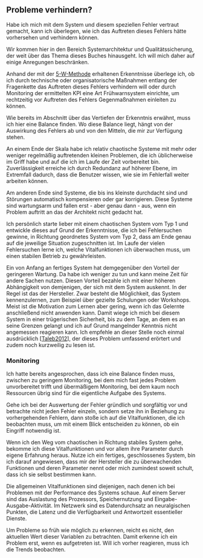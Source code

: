 
## Probleme verhindern?

Habe ich mich mit dem System und diesem speziellen Fehler vertraut
gemacht, kann ich überlegen, wie ich das Auftreten dieses Fehlers hätte
vorhersehen und verhindern können.

Wir kommen hier in den Bereich Systemarchitektur und Qualitätssicherung, der
weit über das Thema dieses Buches hinausgeht.
Ich will mich daher auf einige Anregungen beschränken.

Anhand der mit der [5-W-Methode](#ch3-sec-5warum) erhaltenen Erkenntnisse
überlege ich, ob ich durch technische oder organisatorische Maßnahmen entlang
der Fragenkette das Auftreten dieses Fehlers verhindern will oder durch
Monitoring der ermittelten KPI eine Art Frühwarnsystem einrichte, um
rechtzeitig vor Auftreten des Fehlers Gegenmaßnahmen einleiten zu können.

Wie bereits im Abschnitt über das Vertiefen der Erkenntnis erwähnt, muss ich
hier eine Balance finden.
Wo diese Balance liegt, hängt von der Auswirkung des Fehlers ab und von den
Mitteln, die mir zur Verfügung stehen.

An einem Ende der Skala habe ich relativ chaotische Systeme mit mehr oder
weniger regelmäßig auftretenden kleinen Problemen, die ich üblicherweise im
Griff habe und auf die ich im Laufe der Zeit vorbereitet bin.
Zuverlässigkeit erreiche ich durch Redundanz auf höherer Ebene, im Extremfall
dadurch, dass die Benutzer wissen, wie sie im Fehlerfall weiter arbeiten
können.

Am anderen Ende sind Systeme, die bis ins kleinste durchdacht sind und
Störungen automatisch kompensieren oder gar korrigieren.
Diese Systeme sind wartungsarm und fallen erst - aber genau dann - aus,
wenn ein Problem auftritt an das der Architekt nicht gedacht hat.

Ich persönlich starte lieber mit einem chaotischen System vom Typ 1 und
entwickle dieses auf Grund der Erkenntnisse, die ich bei Fehlersuchen gewinne,
in Richtung geordnetes System vom Typ 2, dass am Ende genau auf die jeweilige
Situation zugeschnitten ist.
Im Laufe der vielen Fehlersuchen lerne ich, welche Vitalfunktionen
ich überwachen muss, um einen stabilen Betrieb zu gewährleisten.

Ein von Anfang an fertiges System hat demgegenüber den Vorteil der geringeren
Wartung.
Da habe ich weniger zu tun und kann meine Zeit für andere Sachen nutzen.
Diesen Vorteil bezahle ich mit einer höheren Abhängigkeit von demjenigen, der
sich mit dem System auskennt.
In der Regel ist das der Hersteller.
Zwar besteht die Möglichkeit, das System kennenzulernen, zum Beispiel über
gezielte Schulungen oder Workshops.
Meist ist die Motivation zum Lernen aber gering, wenn ich das Gelernte
anschließend nicht anwenden kann.
Damit wiege ich mich bei diesem System in einer trügerischen Sicherheit, bis
zu dem Tage, an dem es an seine Grenzen gelangt und ich auf Grund mangelnder
Kenntnis nicht angemessen reagieren kann.
Ich empfehle an dieser Stelle noch einmal ausdrücklich
[[Taleb2012](#bib-taleb2012)], der dieses Problem umfassend erörtert
und zudem noch kurzweilig zu lesen ist.

### Monitoring

Ich hatte bereits angesprochen, dass ich eine Balance finden muss,
zwischen zu geringem Monitoring, bei dem mich fast jedes Problem
unvorbereitet trifft und übermäßigem Monitoring, bei dem kaum noch
Ressourcen übrig sind für die eigentliche Aufgabe des Systems.

Gehe ich bei der Auswertung der Fehler gründlich und sorgfältig vor und
betrachte nicht jeden Fehler einzeln, sondern setze ihn in Beziehung zu
vorhergehenden Fehlern, dann stoße ich auf die Vitalfunktionen, die ich
beobachten muss, um mit einem Blick entscheiden zu können, ob ein Eingriff
notwendig ist.

Wenn ich den Weg vom chaotischen in Richtung stabiles System gehe,
bekomme ich diese Vitalfunktionen und vor allem ihre Parameter durch eigene
Erfahrung heraus.
Nutze ich ein fertiges, geschlossenes System, bin ich darauf angewiesen, dass
mir der Hersteller die zu überwachenden Funktionen und deren Parameter nennt
oder mich zumindest soweit schult, dass ich sie selbst bestimmen kann.

Die allgemeinen Vitalfunktionen sind diejenigen, nach denen ich bei Problemen
mit der Performance des Systems schaue.
Auf einem Server sind das Auslastung des Prozessors, Speichernutzung und
Eingabe-Ausgabe-Aktivität.
Im Netzwerk sind es Datendurchsatz an neuralgischen Punkten, die Latenz und
die Verfügbarkeit und Antwortzeit essentieller Dienste.

Um Probleme so früh wie möglich zu erkennen, reicht es nicht, den
aktuellen Wert dieser Variablen zu betrachten.
Damit erkenne ich ein Problem erst, wenn es aufgetreten ist.
Will ich vorher reagieren, muss ich die Trends beobachten.

